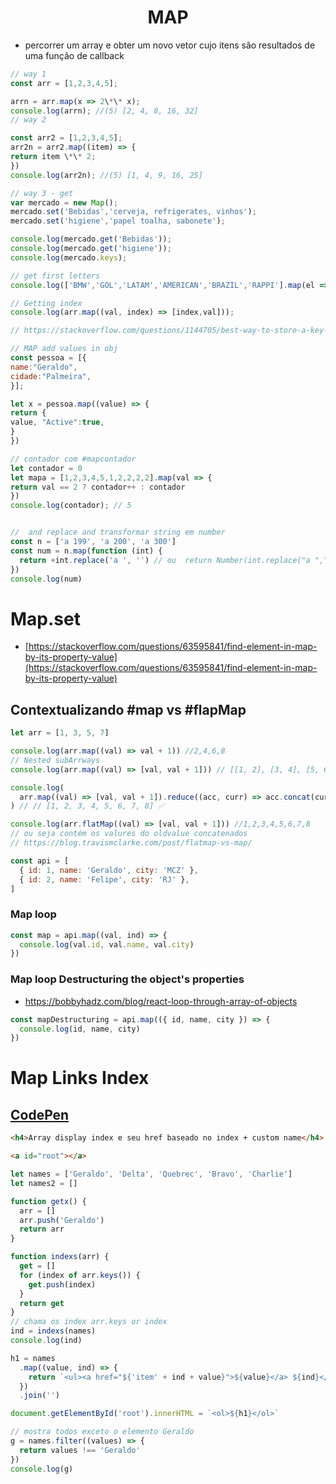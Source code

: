 <h1 align='center'>MAP</h1>

- percorrer um array e obter um novo vetor cujo itens são resultados de uma função de callback

```js
// way 1
const arr = [1,2,3,4,5];

arrn = arr.map(x => 2\*\* x);
console.log(arrn); //(5) [2, 4, 8, 16, 32]
// way 2

const arr2 = [1,2,3,4,5];
arr2n = arr2.map((item) => {
return item \*\* 2;
})
console.log(arr2n); //(5) [1, 4, 9, 16, 25]

// way 3 - get
var mercado = new Map();
mercado.set('Bebidas','cerveja, refrigerates, vinhos');
mercado.set('higiene','papel toalha, sabonete');

console.log(mercado.get('Bebidas'));
console.log(mercado.get('higiene'));
console.log(mercado.keys);

// get first letters
console.log(['BMW','GOL','LATAM','AMERICAN','BRAZIL','RAPPI'].map(el => el[0]));

// Getting index
console.log(arr.map((val, index) => [index,val]));

// https://stackoverflow.com/questions/1144705/best-way-to-store-a-key-value-array-in-javascript

// MAP add values in obj
const pessoa = [{
name:"Geraldo",
cidade:"Palmeira",
}];

let x = pessoa.map((value) => {
return {
value, "Active":true,
}
})

// contador com #mapcontador
let contador = 0
let mapa = [1,2,3,4,5,1,2,2,2,2].map(val => {
return val == 2 ? contador++ : contador
})
console.log(contador); // 5


//  and replace and transformar string em number
const n = ['a 199', 'a 200', 'a 300']
const num = n.map(function (int) {
  return +int.replace('a ', '') // ou  return Number(int.replace("a ",""));
})
console.log(num)

```

# Map.set

- [https://stackoverflow.com/questions/63595841/find-element-in-map-by-its-property-value](https://stackoverflow.com/questions/63595841/find-element-in-map-by-its-property-value)

## Contextualizando #map vs #flapMap

```js
let arr = [1, 3, 5, 7]

console.log(arr.map((val) => val + 1)) //2,4,6,8
// Nested subArrways
console.log(arr.map((val) => [val, val + 1])) // [[1, 2], [3, 4], [5, 6], [7, 8]] ❌

console.log(
  arr.map((val) => [val, val + 1]).reduce((acc, curr) => acc.concat(curr))
) // // [1, 2, 3, 4, 5, 6, 7, 8] ✅

console.log(arr.flatMap((val) => [val, val + 1])) //1,2,3,4,5,6,7,8
// ou seja contém os valures do oldvalue concatenados
// https://blog.travismclarke.com/post/flatmap-vs-map/

const api = [
  { id: 1, name: 'Geraldo', city: 'MCZ' },
  { id: 2, name: 'Felipe', city: 'RJ' },
]
```

### Map loop

```js
const map = api.map((val, ind) => {
  console.log(val.id, val.name, val.city)
})
```

### Map loop Destructuring the object's properties

- https://bobbyhadz.com/blog/react-loop-through-array-of-objects

```js
const mapDestructuring = api.map(({ id, name, city }) => {
  console.log(id, name, city)
})
```

# Map Links Index

## [CodePen](https://codepen.io/geraldopcf/pen/QWmYrrR)

```html
<h4>Array display index e seu href baseado no index + custom name</h4>

<a id="root"></a>
```

```js
let names = ['Geraldo', 'Delta', 'Quebrec', 'Bravo', 'Charlie']
let names2 = []

function getx() {
  arr = []
  arr.push('Geraldo')
  return arr
}

function indexs(arr) {
  get = []
  for (index of arr.keys()) {
    get.push(index)
  }
  return get
}
// chama os index arr.keys or index
ind = indexs(names)
console.log(ind)

h1 = names
  .map((value, ind) => {
    return `<ul><a href="${'item' + ind + value}">${value}</a> ${ind}</ul>`
  })
  .join('')

document.getElementById('root').innerHTML = `<ol>${h1}</ol>`

// mostra todos exceto o elemento Geraldo
g = names.filter((values) => {
  return values !== 'Geraldo'
})
console.log(g)
```
